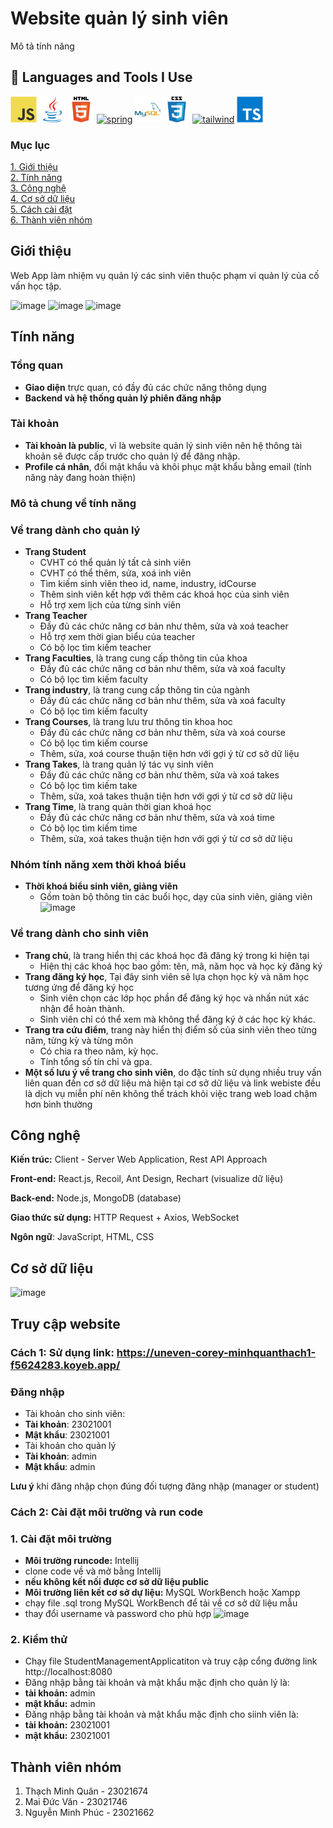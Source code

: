 <h1>Website quản lý sinh viên</h1>
<p>Mô tả tính năng</p>
<h2>🚀 Languages and Tools I Use</h2>
<p><a target="_blank" href="https://raw.githubusercontent.com/devicons/devicon/master/icons/javascript/javascript-original.svg" style="display: inline-block;"><img src="https://raw.githubusercontent.com/devicons/devicon/master/icons/javascript/javascript-original.svg" alt="javascript" width="42" height="42" /></a>
<a target="_blank" href="https://raw.githubusercontent.com/devicons/devicon/master/icons/java/java-original.svg" style="display: inline-block;"><img src="https://raw.githubusercontent.com/devicons/devicon/master/icons/java/java-original.svg" alt="java" width="42" height="42" /></a>
<a target="_blank" href="https://raw.githubusercontent.com/devicons/devicon/master/icons/html5/html5-original-wordmark.svg" style="display: inline-block;"><img src="https://raw.githubusercontent.com/devicons/devicon/master/icons/html5/html5-original-wordmark.svg" alt="html5" width="42" height="42" /></a>
<a target="_blank" href="https://www.vectorlogo.zone/logos/springio/springio-icon.svg" style="display: inline-block;"><img src="https://www.vectorlogo.zone/logos/springio/springio-icon.svg" alt="spring" width="42" height="42" /></a>
<a target="_blank" href="https://raw.githubusercontent.com/devicons/devicon/master/icons/mysql/mysql-original-wordmark.svg" style="display: inline-block;"><img src="https://raw.githubusercontent.com/devicons/devicon/master/icons/mysql/mysql-original-wordmark.svg" alt="mysql" width="42" height="42" /></a>
<a target="_blank" href="https://raw.githubusercontent.com/devicons/devicon/master/icons/css3/css3-original-wordmark.svg" style="display: inline-block;"><img src="https://raw.githubusercontent.com/devicons/devicon/master/icons/css3/css3-original-wordmark.svg" alt="css3" width="42" height="42" /></a>
<a target="_blank" href="https://www.vectorlogo.zone/logos/tailwindcss/tailwindcss-icon.svg" style="display: inline-block;"><img src="https://www.vectorlogo.zone/logos/tailwindcss/tailwindcss-icon.svg" alt="tailwind" width="42" height="42" /></a>
<a target="_blank" href="https://raw.githubusercontent.com/devicons/devicon/master/icons/typescript/typescript-original.svg" style="display: inline-block;"><img src="https://raw.githubusercontent.com/devicons/devicon/master/icons/typescript/typescript-original.svg" alt="typescript" width="42" height="42" /></a></p>

### Mục lục 

[1. Giới thiệu](#giới-thiệu)  
[2. Tính năng](#tính-năng)  
[3. Công nghệ](#công-nghệ)  
[4. Cơ sở dữ liệu](#cơ-sở-dữ-liêu)  
[5. Cách cài đặt](#truy-cập-website)  
[6. Thành viên nhóm](#thành-viên-nhóm)

## Giới thiệu

Web App làm nhiệm vụ quản lý các sinh viên thuộc phạm vi quản lý của cố vấn học tập.

![image](https://github.com/user-attachments/assets/ec10f18a-446f-4f61-8f0e-73913175981b)
![image](https://github.com/user-attachments/assets/b53dfe7c-0af1-4f2e-bdb1-5cdc7b9df8ed)
![image](https://github.com/user-attachments/assets/8c3c27ed-27e9-45b0-8ed6-10e0de9bc95a)



## Tính năng
### Tổng quan
- **Giao diện** trực quan, có đầy đủ các chức năng thông dụng
- **Backend và hệ thống quản lý phiên đăng nhập** 
### Tài khoản
- **Tài khoản là public**, vì là website quản lý sinh viên nên hệ thông tài khoản sẽ được cấp trước
cho quản lý để đăng nhập.
- **Profile cá nhân**, đổi mật khẩu và khôi phục mật khẩu bằng email (tính năng này đang hoàn thiện)
### Mô tả chung về tính năng
### Về trang dành cho quản lý
- **Trang Student**
  - CVHT có thể quản lý tất cả sinh viên
  - CVHT có thể thêm, sửa, xoá inh viên
  - Tìm kiếm sinh viên theo id, name, industry, idCourse
  - Thêm sinh viên kết hợp với thêm các khoá học của sinh viên
  - Hỗ trợ xem lịch của từng sinh viên
- **Trang Teacher**
  - Đầy đủ các chức năng cơ bản như thêm, sửa và xoá teacher
  - Hỗ trợ xem thời gian biểu của teacher
  - Có bộ lọc tìm kiếm teacher
- **Trang Faculties**, là trang cung cấp thông tin của khoa
  - Đầy đủ các chức năng cơ bản như thêm, sửa và xoá faculty
  - Có bộ lọc tìm kiếm faculty
- **Trang industry**, là trang cung cấp thông tin của ngành
  - Đầy đủ các chức năng cơ bản như thêm, sửa và xoá faculty
  - Có bộ lọc tìm kiếm faculty
- **Trang Courses**, là trang lưu trư thông tin khoa hoc
  - Đầy đủ các chức năng cơ bản như thêm, sửa và xoá course
  - Có bộ lọc tìm kiếm course
  - Thêm, sửa, xoá course thuận tiện hơn với gợi ý từ cơ sở dữ liệu
- **Trang Takes**, là trang quản lý tác vụ sinh viên
  - Đầy đủ các chức năng cơ bản như thêm, sửa và xoá takes
  - Có bộ lọc tìm kiếm take
  - Thêm, sửa, xoá takes thuận tiện hơn với gợi ý từ cơ sở dữ liệu
- **Trang Time**, là trang quản thời gian khoá học
  - Đầy đủ các chức năng cơ bản như thêm, sửa và xoá time
  - Có bộ lọc tìm kiếm time
  - Thêm, sửa, xoá takes thuận tiện hơn với gợi ý từ cơ sở dữ liệu
### Nhóm tính năng xem thời khoá biểu
- **Thời khoá biểu sinh viên, giảng viên**
  - Gồm toàn bộ thông tin các buổi học, dạy của sinh viên, giảng viên
  ![image](https://github.com/user-attachments/assets/bbb964a5-b401-4058-99e3-8d8ff4c0e6be)
### Về trang dành cho sinh viên
- **Trang chủ**, là trang hiển thị các khoá học đã đăng ký trong kì hiện tại
  - Hiện thị các khoá học bao gồm: tên, mã, năm học và học kỳ đăng ký
- **Trang đăng ký học**, Tại đây sinh viên sẽ lựa chọn học kỳ và năm học tương ứng để đăng ký học
  - Sinh viên chọn các lớp học phần để đăng ký học và nhấn nút xác nhận để hoàn thành.
  - Sinh viên chỉ có thể xem mà không thể đăng ký ở các học kỳ khác.
- **Trang tra cứu điểm**, trang này hiển thị điểm số của sinh viên theo từng năm, từng kỳ và từng môn
  - Có chia ra theo năm, kỳ học.
  - Tính tổng số tín chỉ và gpa.
- **Một số lưu ý về trang cho sinh viên**, do đặc tính sử dụng nhiều truy vấn liên quan đến cơ sở dữ liệu mà
hiện tại cơ sở dữ liệu và link webiste đều là dịch vụ miễn phí nên không thể trách khỏi việc trang web load chậm hơn bình thường

## Công nghệ

**Kiến trúc:** Client - Server Web Application, Rest API Approach

**Front-end:** React.js, Recoil, Ant Design, Rechart (visualize dữ liệu)

**Back-end:** Node.js, MongoDB (database)

**Giao thức sử dụng:** HTTP Request + Axios, WebSocket

**Ngôn ngữ**: JavaScript, HTML, CSS

## Cơ sở dữ liệu


![image](https://github.com/user-attachments/assets/834779ec-16b2-4d9e-bf4b-64aa5c6a208f)



## Truy cập website

### Cách 1: Sử dụng link: https://uneven-corey-minhquanthach1-f5624283.koyeb.app/
### Đăng nhập
- Tài khoản cho sinh viên:
- **Tài khoản**: 23021001
- **Mật khẩu**: 23021001
- Tài khoản cho quản lý
- **Tài khoản**: admin
- **Mật khẩu**: admin

**Lưu ý** khi đăng nhập chọn đúng đối tượng đăng nhập (manager or student)

### Cách 2: Cài đặt môi trường và run code
### 1. Cài đặt môi trường

- **Môi trường runcode:** Intellij
- clone code về và mở bằng Intellij
- **nếu không kết nối được cơ sở dữ liệu public**
- **Môi trường liên kết cơ sở dự liệu:** MySQL WorkBench hoặc Xampp
- chạy file .sql trong MySQL WorkBench để tải về cơ sở dữ liệu mẫu
- thay đổi username và password cho phù hợp
![image](https://github.com/user-attachments/assets/bf52fb48-fe23-43b1-b75d-95f05a90fedd)


### 2. Kiểm thử

- Chạy file StudentManagementApplicatiton và truy cập cổng đường link http://localhost:8080
- Đăng nhập bằng tài khoản và mật khẩu mặc định cho quản lý là:
- **tài khoản:** admin
- **mật khẩu:** admin
- Đăng nhập bằng tài khoản và mật khẩu mặc định cho siinh viên là:
- **tài khoản:** 23021001
- **mật khẩu:** 23021001


## Thành viên nhóm

1. Thạch Minh Quân - 23021674
2. Mai Đức Văn - 23021746
3. Nguyễn Minh Phúc - 23021662

